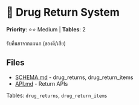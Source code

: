 # 🔄 Drug Return System

**Priority**: ⭐⭐ Medium | **Tables**: 2

รับคืนยาจากแผนก (ของดี/เสีย)

## Files
- [SCHEMA.md](SCHEMA.md) - drug_returns, drug_return_items
- [API.md](API.md) - Return APIs

Tables: `drug_returns`, `drug_return_items`
